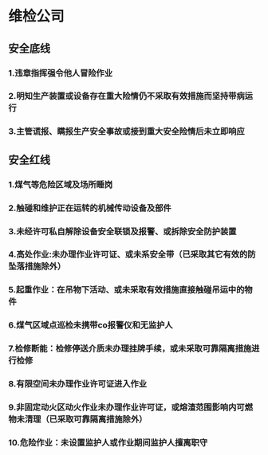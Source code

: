 # 维检公司

## 安全底线

###     1.违章指挥强令他人冒险作业

###     2.明知生产装置或设备存在重大险情仍不采取有效措施而坚持带病运行

###     3.主管谎报、瞒报生产安全事故或接到重大安全险情后未立即响应

## 安全红线

###     1.煤气等危险区域及场所睡岗

###     2.触碰和维护正在运转的机械传动设备及部件

###     3.未经许可私自解除设备安全联锁及报警、或拆除安全防护装置

###     4.高处作业:未办理作业许可证、或未系安全带（已采取其它有效的防坠落措施除外）

###     5.起重作业：在吊物下活动、或未采取有效措施直接触碰吊运中的物件

###     6.煤气区域点巡检未携带co报警仪和无监护人

###     7.检修断能：检修停送介质未办理挂牌手续，或未采取可靠隔离措施进行检修

###     8.有限空间未办理作业许可证进入作业

###     9.非固定动火区动火作业未办理作业许可证，或熔渣范围影响内可燃物未清理（已采取可靠隔离措施除外）

###     10.危险作业：未设置监护人或作业期间监护人擅离职守

